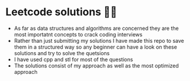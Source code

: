 # Leetcode solutions 👨‍💻

- As far as data structures and algorithms are concerned they are the most importatnt concepts to crack coding interviews
- Rather than just submitting my solutions I have made this repo to save them in a structured way so any beginner can have a look on these solutions and try to solve the quetsions
- I have used cpp and stl for most of the questions
- The solutions consist of my approach as well as the most optimized approach
